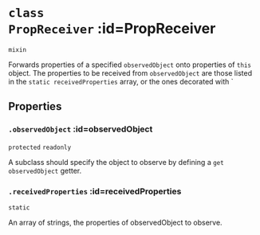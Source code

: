 
# <code>class <b>PropReceiver</b></code> :id=PropReceiver

`mixin`

Forwards properties of a specified `observedObject` onto properties of
`this` object. The properties to be received from `observedObject` are those
listed in the `static receivedProperties` array, or the ones decorated with
`

## Properties




### <code>.<b>observedObject</b></code> :id=observedObject

`protected` `readonly`

A subclass should specify the object to observe by defining a `get observedObject` getter.
        


### <code>.<b>receivedProperties</b></code> :id=receivedProperties

`static`

An array of strings, the properties of observedObject to observe.
        






        
